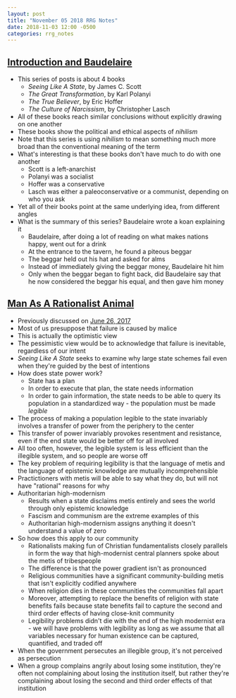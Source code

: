 ```yaml
---
layout: post
title: "November 05 2018 RRG Notes"
date: 2018-11-03 12:00 -0500
categories: rrg_notes
---
```


## [Introduction and Baudelaire](https://samzdat.com/2017/05/08/introduction-and-baudelaire/)
- This series of posts is about 4 books
  - _Seeing Like A State_, by James C. Scott
  - _The Great Transformation_, by Karl Polanyi
  - _The True Believer_, by Eric Hoffer
  - _The Culture of Narcissism_, by Christopher Lasch
- All of these books reach similar conclusions without explicitly drawing on one another
- These books show the political and ethical aspects of _nihilism_
- Note that this series is using _nihilism_ to mean something much more broad than the conventional meaning of the term
- What's interesting is that these books don't have much to do with one another
  - Scott is a left-anarchist
  - Polanyi was a socialist
  - Hoffer was a conservative
  - Lasch was either a paleoconservative or a communist, depending on who you ask
- Yet all of their books point at the same underlying idea, from different angles
- What is the summary of this series? Baudelaire wrote a koan explaining it
  - Baudelaire, after doing a lot of reading on what makes nations happy, went out for a drink
  - At the entrance to the tavern, he found a piteous beggar
  - The beggar held out his hat and asked for alms
  - Instead of immediately giving the beggar money, Baudelaire hit him
  - Only when the beggar began to fight back, did Baudelaire say that he now considered the beggar his equal, and then gave him money

## [Man As A Rationalist Animal](https://samzdat.com/2017/05/22/man-as-a-rationalist-animal/)
- Previously discussed on [June 26, 2017](http://palegreendot.net/rrg_notes/2017/06/26/rrg-reading-notes.html)
- Most of us presuppose that failure is caused by malice
- This is actually the optimistic view
- The pessimistic view would be to acknowledge that failure is inevitable, regardless of our intent
- _Seeing Like A State_ seeks to examine why large state schemes fail even when they're guided by the best of intentions
- How does state power work?
  - State has a plan
  - In order to execute that plan, the state needs information
  - In order to gain information, the state needs to be able to query its population in a standardized way - the population must be made _legible_
- The process of making a population legible to the state invariably involves a transfer of power from the periphery to the center
- This transfer of power invariably provokes resentment and resistance, even if the end state would be better off for all involved
- All too often, however, the legible system is less efficient than the illegible system, and so people are worse off
- The key problem of requiring legibility is that the language of metis and the language of epistemic knowledge are mutually incomprehensible
- Practictioners with metis will be able to say what they do, but will not have "rational" reasons for why
- Authoritarian high-modernism
  - Results when a state disclaims metis entirely and sees the world through only epistemic knowledge
  - Fascism and communism are the extreme examples of this
  - Authoritarian high-modernism assigns anything it doesn't understand a value of zero
- So how does this apply to our community
  - Rationalists making fun of Christian fundamentalists closely parallels in form the way that high-modernist central planners spoke about the metis of tribespeople
  - The difference is that the power gradient isn't as pronounced
  - Religious communities have a significant community-building metis that isn't explicitly codified anywhere
  - When religion dies in these communities the communities fall apart
  - Moreover, attempting to replace the benefits of religion with state benefits fails because state benefits fail to capture the second and third order effects of having close-knit community
  - Legibility problems didn't die with the end of the high modernist era - we will have problems with legibility as long as we assume that all variables necessary for human existence can be captured, quantified, and traded off
- When the government persecutes an illegible group, it's not perceived as persecution
- When a group complains angrily about losing some institution, they're often not complaining about losing the institution itself, but rather they're complaining about losing the second and third order effects of that institution
